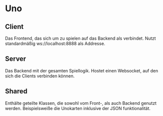 # Uno

## Client

Das Frontend, das sich um zu spielen auf das Backend als verbindet. Nutzt standardmäßig ws://localhost:8888 als Addresse.

## Server

Das Backend mit der gesamten Spiellogik. Hostet einen Websocket, auf den sich die Clients verbinden können.

## Shared

Enthälte geteilte Klassen, die sowohl vom Front-, als auch Backend genutzt werden. Beispielsweiße die Unokarten inklusive der JSON funktionalität.
